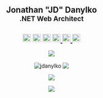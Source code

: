 <h2 align="center">
  Jonathan "JD" Danylko<br/>
  <sub>.NET Web Architect</sub>
</h2>

<h2 align="center">
  <img src="https://komarev.com/ghpvc/?username=jdanylko&color=dc143c&style=for-the-badge" alt="Profile Views" style="height:21px;" />
  <img src="https://img.shields.io/github/followers/jdanylko?style=for-the-badge" alt="Followers" style="height:21px;" />
  <img src="https://img.shields.io/github/stars/jdanylko?style=for-the-badge" alt="Stars" style="height:21px;" />
  <a href="https://www.twitter.com/jdanylko">
    <img src="https://img.shields.io/twitter/follow/jdanylko" alt="Twitter" style="height:21px;" />
  </a>
  <a href="https://www.linkedin.com/in/jonathandanylko/">
    <img src="https://img.shields.io/badge/Connect_on-LinkedIn-blue" alt="Jonathan's LinkedIn Profile" style="height:21px;" />
  </a>
  <a href="https://www.danylkoweb.com/">
    <img src="https://img.shields.io/badge/Go_to-DanylkoWeb-blue" alt="DanylkoWeb" style="height:21px;" />
  </a>
</h2>
<p align="center">
  <img src="https://github-profile-trophy.vercel.app/?username=jdanylko&theme=onedark" />
</p>

<div>
  <p align="center">
  <img align="center" src="https://github-readme-stats.vercel.app/api?username=jdanylko&show_icons=true&theme=tokyonight" alt="jdanylko" />
  <img align="center" src="https://github-readme-streak-stats.herokuapp.com/?user=jdanylko&theme=tokyonight&hide_border=false" />
    </p>
  <p  align="center">
  <img align="center" src="https://github-readme-activity-graph.vercel.app/graph?username=jdanylko&theme=tokyo-night" />
  </p>
  <p align="center"><img align="center" src="https://github-readme-stats.vercel.app/api/top-langs/?username=jdanylko&theme=tokyonight&hide_border=false&include_all_commits=true&count_private=false&layout=compact" /></p>
</div>
  

<!--
**jdanylko/jdanylko** is a ✨ _special_ ✨ repository because its `README.md` (this file) appears on your GitHub profile.

Here are some ideas to get you started:

- 🔭 I’m currently working on ...
- 🌱 I’m currently learning ...
- 👯 I’m looking to collaborate on ...
- 🤔 I’m looking for help with ...
- 💬 Ask me about ...
- 📫 How to reach me: ...
- 😄 Pronouns: ...
- ⚡ Fun fact: ...
-->
